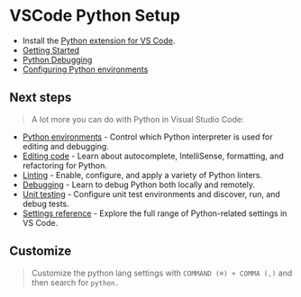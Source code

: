 # VSCode Python Setup

- Install the [Python extension for VS Code](https://marketplace.visualstudio.com/items?itemName=ms-python.python).
- [Getting Started](https://code.visualstudio.com/docs/python/python-tutorial)
- [Python Debugging](https://code.visualstudio.com/docs/python/python-tutorial#_configure-and-run-the-debugger)
- [Configuring Python environments](https://code.visualstudio.com/docs/python/environments)

## Next steps

> A lot more you can do with Python in Visual Studio Code:

- [Python environments](https://code.visualstudio.com/docs/python/environments) - Control which Python interpreter is used for editing and debugging.
- [Editing code](https://code.visualstudio.com/docs/python/editing) - Learn about autocomplete, IntelliSense, formatting, and refactoring for Python.
- [Linting](https://code.visualstudio.com/docs/python/linting) - Enable, configure, and apply a variety of Python linters.
- [Debugging](https://code.visualstudio.com/docs/python/debugging) - Learn to debug Python both locally and remotely.
- [Unit testing](https://code.visualstudio.com/docs/python/unit-testing) - Configure unit test environments and discover, run, and debug tests.
- [Settings reference](https://code.visualstudio.com/docs/python/settings-reference) - Explore the full range of Python-related settings in VS Code.

## Customize

> Customize the python lang settings with `COMMAND (⌘) + COMMA (,)` and then search for `python.`
